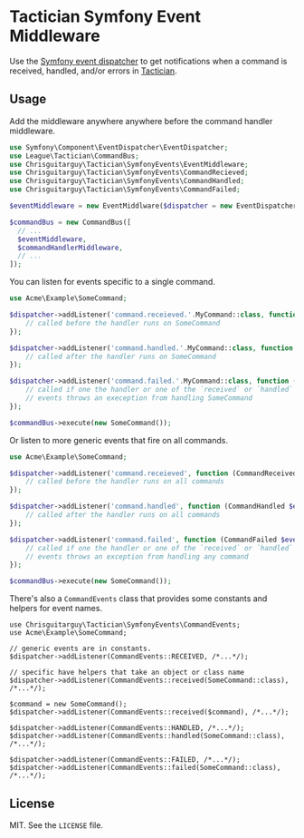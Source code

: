 # Tactician Symfony Event Middleware

Use the [Symfony event dispatcher](http://symfony.com/doc/current/components/event_dispatcher/introduction.html)
to get notifications when a command is received, handled, and/or errors in 
[Tactician](http://tactician.thephpleague.com/).

## Usage

Add the middleware anywhere anywhere before the command handler middleware.

```php
use Symfony\Component\EventDispatcher\EventDispatcher;
use League\Tactician\CommandBus;
use Chrisguitarguy\Tactician\SymfonyEvents\EventMiddleware;
use Chrisguitarguy\Tactician\SymfonyEvents\CommandRecieved;
use Chrisguitarguy\Tactician\SymfonyEvents\CommandHandled;
use Chrisguitarguy\Tactician\SymfonyEvents\CommandFailed;

$eventMiddleware = new EventMiddlware($dispatcher = new EventDispatcher());

$commandBus = new CommandBus([
  // ...
  $eventMiddleware,
  $commandHandlerMiddleware,
  // ...
]);

```

You can listen for events specific to a single command.

```php
use Acme\Example\SomeCommand;

$dispatcher->addListener('command.receieved.'.MyCommand::class, function (CommandReceived $event) {
    // called before the handler runs on SomeCommand
});

$dispatcher->addListener('command.handled.'.MyCommand::class, function (CommandHandled $event) {
    // called after the handler runs on SomeCommand
});

$dispatcher->addListener('command.failed.'.MyCommand::class, function (CommandFailed $event) {
    // called if one the handler or one of the `received` or `handled`
    // events throws an exeception from handling SomeCommand
});

$commandBus->execute(new SomeCommand());
```

Or listen to more generic events that fire on all commands.

```php
use Acme\Example\SomeCommand;

$dispatcher->addListener('command.receieved', function (CommandReceived $event) {
    // called before the handler runs on all commands
});

$dispatcher->addListener('command.handled', function (CommandHandled $event) {
    // called after the handler runs on all commands
});

$dispatcher->addListener('command.failed', function (CommandFailed $event) {
    // called if one the handler or one of the `received` or `handled`
    // events throws an exception from handling any command
});

$commandBus->execute(new SomeCommand());
```

There's also a `CommandEvents` class that provides some constants and helpers
for event names.

```
use Chrisguitarguy\Tactician\SymfonyEvents\CommandEvents;
use Acme\Example\SomeCommand;

// generic events are in constants.
$dispatcher->addListener(CommandEvents::RECEIVED, /*...*/);

// specific have helpers that take an object or class name
$dispatcher->addListener(CommandEvents::received(SomeCommand::class), /*...*/);

$command = new SomeCommand();
$dispatcher->addListener(CommandEvents::received($command), /*...*/);

$dispatcher->addListener(CommandEvents::HANDLED, /*...*/);
$dispatcher->addListener(CommandEvents::handled(SomeCommand::class), /*...*/);

$dispatcher->addListener(CommandEvents::FAILED, /*...*/);
$dispatcher->addListener(CommandEvents::failed(SomeCommand::class), /*...*/);
```

## License

MIT. See the `LICENSE` file.
